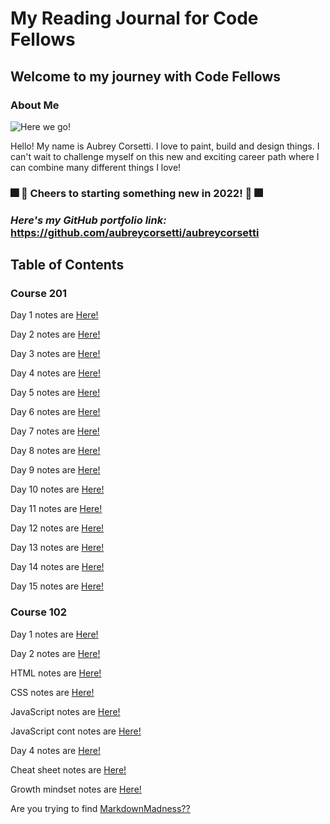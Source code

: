 # My Reading Journal for Code Fellows

## Welcome to my journey with Code Fellows

### About Me

![Here we go!](https://user-images.githubusercontent.com/113921161/191097043-9b9a9697-f103-43bf-a3d8-6b04ea87e1bd.jpg)

Hello! My name is Aubrey Corsetti. I love to paint, build and design things. I can't wait to challenge myself on this new and exciting career path where I can combine many different things I love!

### 🎆 🍹 Cheers to starting something new in 2022! 🍹 🎆

### *Here's my GitHub portfolio link:* <https://github.com/aubreycorsetti/aubreycorsetti>

## Table of Contents

### Course 201

Day 1 notes are [Here!](201/day1.md)

Day 2 notes are [Here!](201/day2.md)

Day 3 notes are [Here!](201/day3.md)

Day 4 notes are [Here!](201/day4.md)

Day 5 notes are [Here!](201/day5.md)

Day 6 notes are [Here!](201/day6.md)

Day 7 notes are [Here!](201/day7.md)

Day 8 notes are [Here!](201/day8.md)

Day 9 notes are [Here!](201/day9.md)

Day 10 notes are [Here!](201/day10.md)

Day 11 notes are [Here!](201/day11.md)

Day 12 notes are [Here!](201/day12.md)

Day 13 notes are [Here!](201/day13.md)

Day 14 notes are [Here!](201/day14.md)

Day 15 notes are [Here!](201/day15.md)

### Course 102

Day 1 notes are [Here!](102/day1.md)

Day 2 notes are [Here!](102/day2.md)

HTML notes are [Here!](102/htmlnotes.md)

CSS notes are [Here!](102/cssnotes.md)

JavaScript notes are [Here!](102/day3.md)

JavaScript cont notes are [Here!](102/day4.md)

Day 4 notes are [Here!](102/class5.md)

Cheat sheet notes are [Here!](102/cheatsheet.md)

Growth mindset notes are [Here!](102/growthmindset.md)

Are you trying to find [MarkdownMadness??](102/markdown.md)
